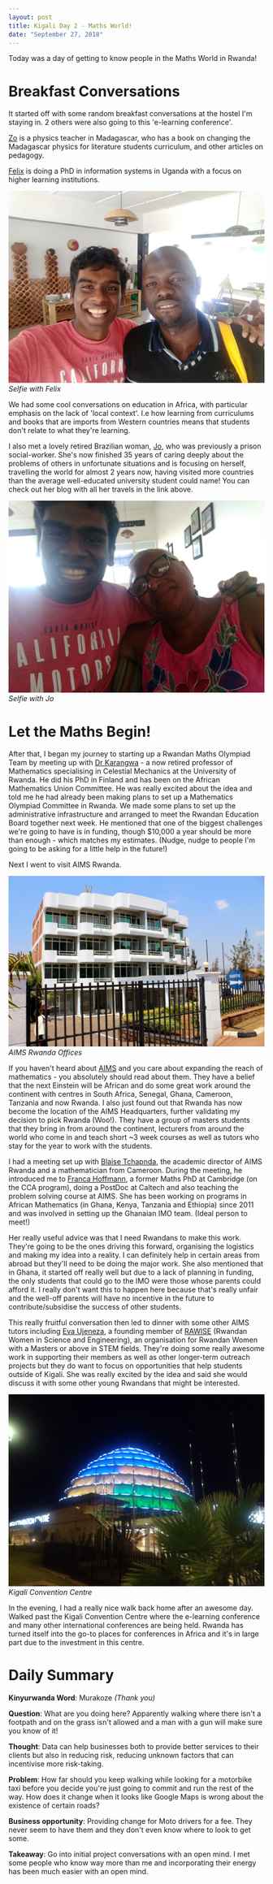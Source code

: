 ```yaml
---
layout: post
title: Kigali Day 2 - Maths World!
date: "September 27, 2018"
---
```


Today was a day of getting to know people in the Maths World in Rwanda!

Breakfast Conversations
=======================

It started off with some random breakfast conversations at the hostel I'm staying in. 2 others were also going to this 'e-learning conference'.

[Zo](https://www.elearning-africa.com/ressources/profiles/profile.php?address_id=671300&lang=2) is a physics teacher in Madagascar, who has a book on changing the Madagascar physics for literature students curriculum, and other articles on pedagogy.

[Felix](https://www.researchgate.net/profile/Felix_Bwire) is doing a PhD in information systems in Uganda with a focus on higher learning institutions.

![Selfie with Felix](/images/felix.jpeg "Selfie with Felix")
*Selfie with Felix*

We had some cool conversations on education in Africa, with particular emphasis on the lack of 'local context'. I.e how learning from curriculums and books that are imports from Western countries means that students don't relate to what they're learning.

I also met a lovely retired Brazilian woman, [Jo](https://www.facebook.com/MorandoOndeAMalaEsta/), who was previously a prison social-worker. She's now finished 35 years of caring deeply about the problems of others in unfortunate situations and is focusing on herself, travelling the world for almost 2 years now, having visited more countries than the average well-educated university student could name! You can check out her blog with all her travels in the link above.

![Selfie with Jo](/images/Jo.jpg "Selfie with Jo")
*Selfie with Jo*

Let the Maths Begin!
===================

After that, I began my journey to starting up a Rwandan Maths Olympiad Team by meeting up with [Dr Karangwa](https://twitter.com/karangwad?lang=en) - a now retired professor of Mathematics specialising in Celestial Mechanics at the University of Rwanda. He did his PhD in Finland and has been on the African Mathematics Union Committee. He was really excited about the idea and told me he had already been making plans to set up a Mathematics Olympiad Committee in Rwanda. We made some plans to set up the administrative infrastructure and arranged to meet the Rwandan Education Board together next week. He mentioned that one of the biggest challenges we're going to have is in funding, though $10,000 a year should be more than enough - which matches my estimates. (Nudge, nudge to people I'm going to be asking for a little help in the future!)

Next I went to visit AIMS Rwanda.

![AIMS Rwanda](/images/AIMS-Rwanda.jpg "AIMS Rwanda")
*AIMS Rwanda Offices*

If you haven't heard about [AIMS](https://www.aims.ac.rw/) and you care about expanding the reach of mathematics - you absolutely should read about them. They have a belief that the next Einstein will be African and do some great work around the continent with centres in South Africa, Senegal, Ghana, Cameroon, Tanzania and now Rwanda. I also just found out that Rwanda has now become the location of the AIMS Headquarters, further validating my decision to pick Rwanda (Woo!). They have a group of masters students that they bring in from around the continent, lecturers from around the world who come in and teach short ~3 week courses as well as tutors who stay for the year to work with the students.

I had a meeting set up with [Blaise Tchapnda](https://www.researchgate.net/profile/Sophonie_Tchapnda), the academic director of AIMS Rwanda and a mathematician from Cameroon. During the meeting, he introduced me to [Franca Hoffmann](https://francahoffmann.wordpress.com/), a former Maths PhD at Cambridge (on the CCA program), doing a PostDoc at Caltech and also teaching the problem solving course at AIMS. She has been working on programs in African Mathematics (in Ghana, Kenya, Tanzania and Ethiopia) since 2011 and was involved in setting up the Ghanaian IMO team. (Ideal person to meet!)

Her really useful advice was that I need Rwandans to make this work. They're going to be the ones driving this forward, organising the logistics and making my idea into a reality. I can definitely help in certain areas from abroad but they'll need to be doing the major work. She also mentioned that in Ghana, it started off really well but due to a lack of planning in funding, the only students that could go to the IMO were those whose parents could afford it. I really don't want this to happen here because that's really unfair and the well-off parents will have no incentive in the future to contribute/subsidise the success of other students.

This really fruitful conversation then led to dinner with some other AIMS tutors including [Eva Ujeneza](https://twitter.com/evauje?lang=en), a founding member of [RAWISE](https://www.rawise.org.rw/) (Rwandan Women in Science and Engineering), an organisation for Rwandan Women with a Masters or above in STEM fields. They're doing some really awesome work in supporting their members as well as other longer-term outreach projects but they do want to focus on opportunities that help students outside of Kigali. She was really excited by the idea and said she would discuss it with some other young Rwandans that might be interested.


![KCC](/images/ConventionCentre.jpg "Kigali Convention Centre")
*Kigali Convention Centre*

In the evening, I had a really nice walk back home after an awesome day. Walked past the Kigali Convention Centre where the e-learning conference and many other international conferences are being held. Rwanda has turned itself into the go-to places for conferences in Africa and it's in large part due to the investment in this centre.


Daily Summary
===========

**Kinyurwanda Word**: Murakoze *(Thank you)*

**Question**: What are you doing here? Apparently walking where there isn't a footpath and on the grass isn't allowed and a man with a gun will make sure you know of it!

**Thought**: Data can help businesses both to provide better services to their clients but also in reducing risk, reducing unknown factors that can incentivise more risk-taking.

**Problem**: How far should you keep walking while looking for a motorbike taxi before you decide you're just going to commit and run the rest of the way. How does it change when it looks like Google Maps is wrong about the existence of certain roads?

**Business opportunity**: Providing change for Moto drivers for a fee. They never seem to have them and they don't even know where to look to get some.

**Takeaway**: Go into initial project conversations with an open mind. I met some people who know way more than me and incorporating their energy has been much easier with an open mind.
